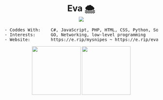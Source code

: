 <h1 align="center">
Eva 🌨️<br />
<img src="https://komarev.com/ghpvc/?username=encirclement" />
</h1>

<pre>
- Coddes With:    C#, JavaScript, PHP, HTML, CSS, Python, Some C++
- Interests:      GO, Networking, low-level programming
- Website:        https://e.rip/mysnipes ~ https://e.rip/evadiscord
</pre>

<p align="center">
  
<img height= "160" src="https://github-readme-stats.vercel.app/api/top-langs/?username=encirclement&layout=compact&theme=light" />
<img height= "160" src="https://github-readme-stats.vercel.app/api?username=encirclement&show_icons=true&include_all_commits=true&theme=light" />

</p>
